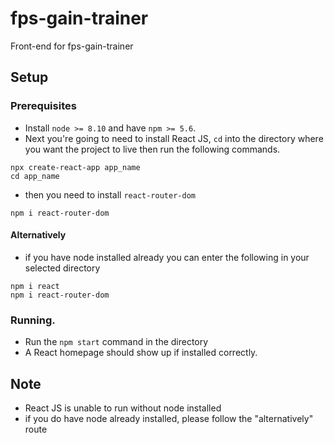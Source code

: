 # fps-gain-trainer
Front-end for fps-gain-trainer

## Setup
### Prerequisites
- Install `node >= 8.10` and have `npm >= 5.6`.
- Next you're going to need to install React JS, `cd` into the directory where you want the project to live then run the following commands.
```
npx create-react-app app_name
cd app_name
``` 
- then you need to install `react-router-dom`
```
npm i react-router-dom
```
#### Alternatively
- if you have node installed already you can enter the following in your selected directory
```
npm i react
npm i react-router-dom
```

### Running.
- Run the `npm start` command in the directory
- A React homepage should show up if installed correctly.

## Note
* React JS is unable to run without node installed
* if you do have node already installed, please follow the "alternatively" route


